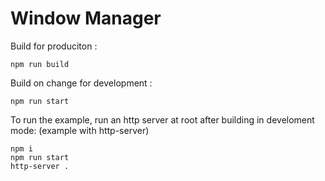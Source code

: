 # Window Manager

Build for produciton :
```
npm run build
```

Build on change for development :
```
npm run start
```

To run the example, run an http server at root after building in develoment mode: (example with http-server)
```
npm i
npm run start
http-server .
```
